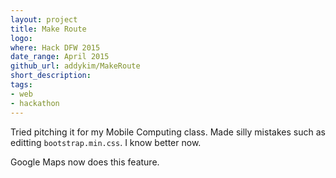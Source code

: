 ```yaml
---
layout: project
title: Make Route
logo: 
where: Hack DFW 2015
date_range: April 2015
github_url: addykim/MakeRoute
short_description: 
tags:
- web
- hackathon
---
```


Tried pitching it for my Mobile Computing class.
Made silly mistakes such as editting `bootstrap.min.css`. I know better now.

Google Maps now does this feature.